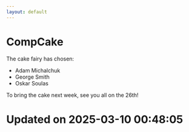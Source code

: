 ```yaml
---
layout: default
---
```


#  CompCake

The cake fairy has chosen:
  -  Adam Michalchuk
  -  George Smith
  -  Oskar Soulas

To bring the cake next week, see you all on the 26th!


# Updated on 2025-03-10 00:48:05
